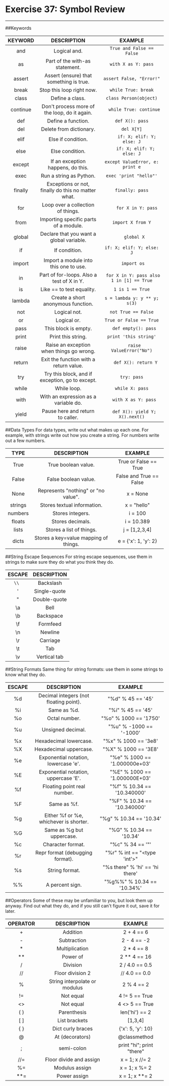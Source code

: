 # Exercise 37: Symbol Review


---
##Keywords

|  KEYWORD   |	 DESCRIPTION 	 |   EXAMPLE   | 
| :--------:   | :-----:            | :----:      |
|and	|Logical and.	|`True and False == False`|
|as|	Part of the with-as statement.	|  `with X as Y: pass`|
|assert	|Assert (ensure) that something is true.	|`assert False, "Error!"`|
|break	|Stop this loop right now.	|`while True: break`|
|class|	Define a class.	|`class Person(object)`|
|continue|	Don't process more of the loop, do it again.|`	while True: continue`|
|def|	Define a function.|	`def X(): pass`|
|del|	Delete from dictionary.	|`del X[Y]`|
|elif|	Else if condition.|`	if: X; elif: Y; else: J`|
|else|	Else condition.|`	if: X; elif: Y; else: J`|
|except	|If an exception happens, do this.|	`except ValueError, e: print e`|
|exec|	Run a string as Python.|	`exec 'print "hello"'`|
|finally|	Exceptions or not, finally do this no matter what.|	`finally: pass`|
|for	|Loop over a collection of things.|`	for X in Y: pass`|
|from|	Importing specific parts of a module.	|`import X from Y`|
|global|	Declare that you want a global variable.|`	global X`|
|if	|If condition.|	`if: X; elif: Y; else: J`|
|import|	Import a module into this one to use.|`	import os`|
|in|	Part of for-loops. Also a test of X in Y.|`	for X in Y: pass also 1 in [1] == True`|
|is	|Like == to test equality.	|`1 is 1 == True`|
|lambda|	Create a short anonymous function.|	`s = lambda y: y ** y; s(3)`|
|not|	Logical not.	|`not True == False`|
|or	|Logical or.|	`True or False == True`|
|pass|	This block is empty.|`	def empty(): pass`|
|print|	Print this string.|	`print 'this string'`|
|raise|	Raise an exception when things go wrong.|`	raise ValueError("No")`|
|return	|Exit the function with a return value.|`	def X(): return Y`|
|try|	Try this block, and if exception, go to except.	|`try: pass`|
|while|	While loop.|	`while X: pass`|
|with|	With an expression as a variable do.|`	with X as Y: pass`|
|yield|	Pause here and return to caller.|`	def X(): yield Y; X().next()`|



##Data Types
For data types, write out what makes up each one. For example, with strings write out how you create a string. For numbers write out a few numbers.

|TYPE|	DESCRIPTION|	EXAMPLE|
| :--------:   | :-----:            | :----:      |
|True|	True boolean value.	|True or False == True|
|False	|False boolean value.|	False and True == False|
|None|	Represents "nothing" or "no value".|	x = None|
|strings|	Stores textual information.|	x = "hello"|
|numbers|	Stores integers.|	i = 100|
|floats	|Stores decimals.|	i = 10.389|
|lists|	Stores a list of things.|	j = [1,2,3,4]|
|dicts	|Stores a key=value mapping of things.	|e = {'x': 1, 'y': 2}|

##String Escape Sequences
For string escape sequences, use them in strings to make sure they do what you think they do.

|ESCAPE	|DESCRIPTION|
| :--------:  | :----:      |
| `\\ `|  Backslash|  
|\'	|Single-quote|
|\"|	Double-quote|
|\a|	Bell|
|\b|	Backspace|
|\f	|Formfeed|
|\n	|Newline|
|\r	|Carriage|
|\t|	Tab|
|\v	|Vertical tab|

##String Formats
Same thing for string formats: use them in some strings to know what they do.

|ESCAPE	|DESCRIPTION|	EXAMPLE|
| :--------:   | :-----:            | :----:      |
|%d	|Decimal integers (not floating point).	|"%d" % 45 == '45'|
|%i	|Same as %d.|	"%i" % 45 == '45'|
|%o|	Octal number.	|"%o" % 1000 == '1750'|
|%u	|Unsigned decimal.	|"%u" % -1000 == '-1000'|
|%x	|Hexadecimal lowercase.|	"%x" % 1000 == '3e8'|
|%X	|Hexadecimal uppercase.	|"%X" % 1000 == '3E8'|
|%e	|Exponential notation, lowercase 'e'.|	"%e" % 1000 == '1.000000e+03'|
|%E|	Exponential notation, uppercase 'E'.|	"%E" % 1000 == '1.000000E+03'|
|%f	|Floating point real number.	|"%f" % 10.34 == '10.340000'|
|%F	|Same as %f.|	"%F" % 10.34 == '10.340000'|
|%g	|Either %f or %e, whichever is shorter.	|"%g" % 10.34 == '10.34'|
|%G	|Same as %g but uppercase.	|"%G" % 10.34 == '10.34'|
|%c	|Character format.|	"%c" % 34 == '"'|
|%r	|Repr format (debugging format).	|"%r" % int == "<type 'int'>"|
|%s	|String format.|	"%s there" % 'hi' == 'hi there'|
|%%	|A percent sign.|	"%g%%" % 10.34 == '10.34%'|

##Operators
Some of these may be unfamiliar to you, but look them up anyway. Find out what they do, and if you still can't figure it out, save it for later.

|OPERATOR|	DESCRIPTION|	EXAMPLE|
| :--------:   | :-----:            | :----:      |
|+|	Addition|	2 + 4 == 6|
|-|	Subtraction	|2 - 4 == -2|
|*|	Multiplication|	2 * 4 == 8|
|**|	Power of|	2 ** 4 == 16|
|/	|Division|	2 / 4.0 == 0.5|
|//	|Floor division	2 |// 4.0 == 0.0|
|%|	String interpolate or modulus|	2 % 4 == 2|
|!=|	Not equal	|4 != 5 == True|
|<>	|Not equal|	4 <> 5 == True|
|( )|	Parenthesis|	len('hi') == 2|
|[ ]|	List brackets|	[1,3,4]|
|{ }|	Dict curly braces|	{'x': 5, 'y': 10}|
|@|	At (decorators)	|@classmethod|
|;|	semi-colon	|print "hi"; print "there"|
|//=|	Floor divide and assign|	x = 1; x //= 2|
|%=	|Modulus assign|	x = 1; x %= 2|
|**=|	Power assign	|x = 1; x **= 2|
